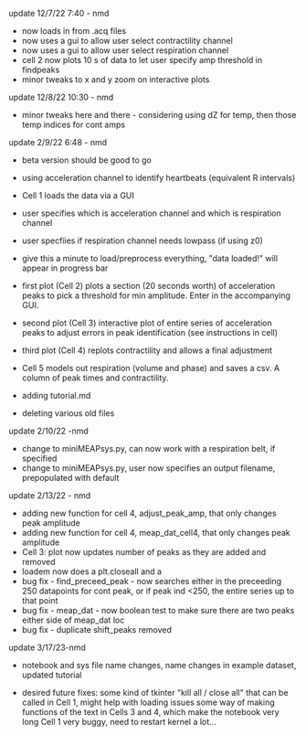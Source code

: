update 12/7/22 7:40 - nmd
- now loads in from .acq files
- now uses a gui to allow user select contractility channel
- now uses a gui to allow user select respiration channel
- cell 2 now plots 10 s of data to let user specify amp threshold in findpeaks
- minor tweaks to x and y zoom on interactive plots

update 12/8/22 10:30 - nmd
- minor tweaks here and there - considering using dZ for temp, then those temp indices for cont amps

update 2/9/22 6:48 - nmd
- beta version should be good to go
- using acceleration channel to identify heartbeats (equivalent R intervals)
- Cell 1 loads the data via a GUI
- user specifies which is acceleration channel and which is respiration channel
- user specfiies if respiration channel needs lowpass (if using z0)
- give this a minute to load/preprocess everything, "data loaded!" will appear in progress bar
- first plot (Cell 2) plots a section (20 seconds worth) of acceleration peaks to pick a threshold for min amplitude. Enter in the accompanying GUI.
- second plot (Cell 3) interactive plot of entire series of acceleration peaks to adjust errors in peak identification (see instructions in cell)
- third plot (Cell 4) replots contractility and allows a final adjustment
- Cell 5 models out respiration (volume and phase) and saves a csv. A column of peak times and contractility.

- adding tutorial.md
- deleting various old files

update 2/10/22 -nmd
- change to miniMEAPsys.py, can now work with a respiration belt, if specified
- change to miniMEAPsys.py, user now specifies an output filename, prepopulated with default

update 2/13/22 - nmd
- adding new function for cell 4, adjust_peak_amp, that only changes peak amplitude
- adding new function for cell 4, meap_dat_cell4, that only changes peak amplitude
- Cell 3: plot now updates number of peaks as they are added and removed
- loadem now does a plt.closeall and a 
- bug fix - find_preceed_peak - now searches either in the preceeding 250 datapoints for cont peak, or if peak ind <250, the entire series up to that point
- bug fix - meap_dat - now boolean test to make sure there are two peaks either side of meap_dat loc
- bug fix - duplicate shift_peaks removed

update 3/17/23-nmd
- notebook and sys file name changes, name changes in example dataset, updated tutorial

- desired future fixes: 
some kind of tkinter "kill all / close all" that can be called in Cell 1, might help with loading issues
some way of making functions of the text in Cells 3 and 4, which make the notebook very long
Cell 1 very buggy, need to restart kernel a lot...

